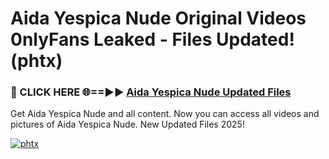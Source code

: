 # Aida Yespica Nude Original Videos 0nlyFans Leaked - Files Updated! (phtx)

<h3>🔴 CLICK HERE 🌐==►► <a href="https://tinyurl.com/52m3yx9h" rel="nofollow">Aida Yespica Nude Updated Files</a></h3>

Get Aida Yespica Nude and all content. Now you can access all videos and pictures of Aida Yespica Nude. New Updated Files 2025!

[![phtx](https://i.imgur.com/TnHtlc8.gif)](https://tinyurl.com/52m3yx9h)
